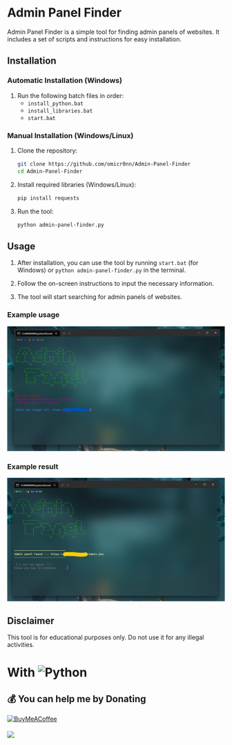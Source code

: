 # Admin Panel Finder

Admin Panel Finder is a simple tool for finding admin panels of websites. It includes a set of scripts and instructions for easy installation.

## Installation

### Automatic Installation (Windows)

1. Run the following batch files in order:
    - `install_python.bat` 
    - `install_libraries.bat`
    - `start.bat`

### Manual Installation (Windows/Linux)
 
1. Clone the repository:
    ```bash
    git clone https://github.com/omicr0nn/Admin-Panel-Finder
    cd Admin-Panel-Finder
    ```

2. Install required libraries (Windows/Linux):
    ```bash
    pip install requests
    ```

3. Run the tool:
    ```bash
    python admin-panel-finder.py
    ```

## Usage

1. After installation, you can use the tool by running `start.bat` (for Windows) or `python admin-panel-finder.py` in the terminal.

2. Follow the on-screen instructions to input the necessary information.

3. The tool will start searching for admin panels of websites.

### Example usage
![Windows](https://github.com/omicr0nn/Admin-Panel-Finder/blob/main/images/adminpanel1.png)

### Example result
![Windows](https://github.com/omicr0nn/Admin-Panel-Finder/blob/main/images/adminpanel2.png)

## Disclaimer

This tool is for educational purposes only. Do not use it for any illegal activities.


# With ![Python](https://img.shields.io/badge/python-3670A0?style=for-the-badge&logo=python&logoColor=ffdd54)

  ## 💰 You can help me by Donating
  [![BuyMeACoffee](https://img.shields.io/badge/Buy%20Me%20a%20Coffee-ffdd00?style=for-the-badge&logo=buy-me-a-coffee&logoColor=black)](https://www.buymeacoffee.com/omicr0n) 
####
[![](https://visitcount.itsvg.in/api?id=omicr0nn&icon=3&color=0)](https://visitcount.itsvg.in)

